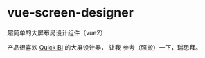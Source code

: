 # vue-screen-designer
超简单的大屏布局设计组件（vue2）

产品很喜欢 [Quick BI](https://quickbi.lydaas.com/) 的大屏设计器， 让我 ~~参考~~（照搬）一下，瑞思拜。

